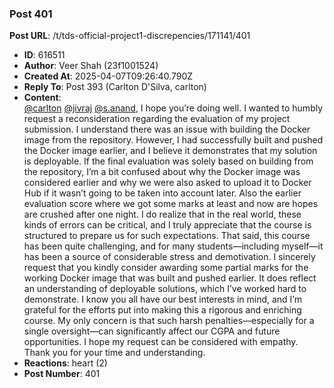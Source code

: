 ### Post 401
**Post URL**: /t/tds-official-project1-discrepencies/171141/401
- **ID**: 616511
- **Author**: Veer Shah (23f1001524)
- **Created At**: 2025-04-07T09:26:40.790Z
- **Reply To**: Post 393 (Carlton D'Silva, carlton)
- **Content**:  
  <a class="mention" href="/u/carlton">@carlton</a> <a class="mention" href="/u/jivraj">@jivraj</a> <a class="mention" href="/u/s.anand">@s.anand</a>,
I hope you’re doing well. I wanted to humbly request a reconsideration regarding the evaluation of my project submission.
I understand there was an issue with building the Docker image from the repository. However, I had successfully built and pushed the Docker image earlier, and I believe it demonstrates that my solution is deployable. If the final evaluation was solely based on building from the repository, I’m a bit confused about why the Docker image was considered earlier and why we were also asked to upload it to Docker Hub if it wasn’t going to be taken into account later. Also the earlier evaluation score where we got some marks at least and now are hopes are crushed after one night.
I do realize that in the real world, these kinds of errors can be critical, and I truly appreciate that the course is structured to prepare us for such expectations. That said, this course has been quite challenging, and for many students—including myself—it has been a source of considerable stress and demotivation.
I sincerely request that you kindly consider awarding some partial marks for the working Docker image that was built and pushed earlier. It does reflect an understanding of deployable solutions, which I’ve worked hard to demonstrate.
I know you all have our best interests in mind, and I’m grateful for the efforts put into making this a rigorous and enriching course. My only concern is that such harsh penalties—especially for a single oversight—can significantly affect our CGPA and future opportunities. I hope my request can be considered with empathy.
Thank you for your time and understanding.
- **Reactions**: heart (2)
- **Post Number**: 401

